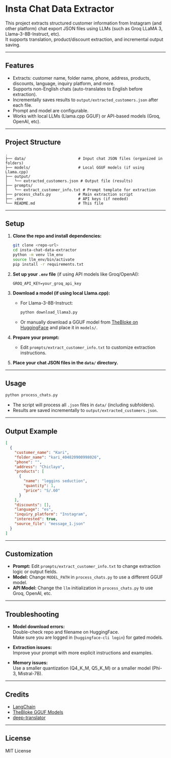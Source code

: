 # Insta Chat Data Extractor

This project extracts structured customer information from Instagram (and other platform) chat export JSON files using LLMs (such as Groq LLaMA 3, Llama-3-8B-Instruct, etc).  
It supports translation, product/discount extraction, and incremental output saving.

---

## Features

- Extracts: customer name, folder name, phone, address, products, discounts, language, inquiry platform, and more.
- Supports non-English chats (auto-translates to English before extraction).
- Incrementally saves results to `output/extracted_customers.json` after each file.
- Prompt and model are configurable.
- Works with local LLMs (Llama.cpp GGUF) or API-based models (Groq, OpenAI, etc).

---

## Project Structure

```
.
├── data/                       # Input chat JSON files (organized in folders)
├── models/                     # Local GGUF models (if using Llama.cpp)
├── output/
│   └── extracted_customers.json # Output file (results)
├── prompts/
│   └── extract_customer_info.txt # Prompt template for extraction
├── process_chats.py            # Main extraction script
├── .env                        # API keys (if needed)
└── README.md                   # This file
```

---

## Setup

1. **Clone the repo and install dependencies:**
   ```bash
   git clone <repo-url>
   cd insta-chat-data-extractor
   python -m venv llm_env
   source llm_env/bin/activate
   pip install -r requirements.txt
   ```

2. **Set up your `.env` file** (if using API models like Groq/OpenAI):
   ```
   GROQ_API_KEY=your_groq_api_key
   ```

3. **Download a model (if using local Llama.cpp):**
   - For Llama-3-8B-Instruct:
     ```bash
     python download_llama3.py
     ```
   - Or manually download a GGUF model from [TheBloke on HuggingFace](https://huggingface.co/TheBloke/Llama-3-8B-Instruct-GGUF) and place it in `models/`.

4. **Prepare your prompt:**
   - Edit `prompts/extract_customer_info.txt` to customize extraction instructions.

5. **Place your chat JSON files in the `data/` directory.**

---

## Usage

```bash
python process_chats.py
```

- The script will process all `.json` files in `data/` (including subfolders).
- Results are saved incrementally to `output/extracted_customers.json`.

---

## Output Example

```json
[
  {
    "customer_name": "Kari",
    "folder_name": "kari_404820900998026",
    "phone": "",
    "address": "Chiclayo",
    "products": [
      {
        "name": "leggins seduction",
        "quantity": 1,
        "price": "S/.60"
      }
    ],
    "discounts": [],
    "language": "es",
    "inquiry_platform": "Instagram",
    "interested": true,
    "source_file": "message_1.json"
  }
]
```

---

## Customization

- **Prompt:** Edit `prompts/extract_customer_info.txt` to change extraction logic or output fields.
- **Model:** Change `MODEL_PATH` in `process_chats.py` to use a different GGUF model.
- **API Model:** Change the `llm` initialization in `process_chats.py` to use Groq, OpenAI, etc.

---

## Troubleshooting

- **Model download errors:**  
  Double-check repo and filename on HuggingFace.  
  Make sure you are logged in (`huggingface-cli login`) for gated models.

- **Extraction issues:**  
  Improve your prompt with more explicit instructions and examples.

- **Memory issues:**  
  Use a smaller quantization (Q4_K_M, Q5_K_M) or a smaller model (Phi-3, Mistral-7B).

---

## Credits

- [LangChain](https://github.com/langchain-ai/langchain)
- [TheBloke GGUF Models](https://huggingface.co/TheBloke)
- [deep-translator](https://github.com/nidhaloff/deep-translator)

---

## License

MIT License
